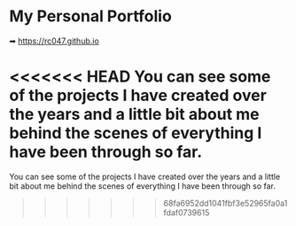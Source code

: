 # My Personal Portfolio
➡ https://rc047.github.io <br>

<<<<<<< HEAD
You can see some of the projects I have created over the years and a little bit about me behind the scenes of everything I have been through so far.
=======
You can see some of the projects I have created over the years and a little bit about me behind the scenes of everything I have been through so far.
>>>>>>> 68fa6952dd1041fbf3e52965fa0a1fdaf0739615
